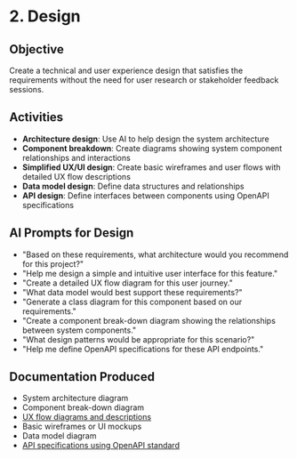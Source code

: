 # 2. Design

## Objective
Create a technical and user experience design that satisfies the requirements without the need for user research or stakeholder feedback sessions.

## Activities
- **Architecture design**: Use AI to help design the system architecture
- **Component breakdown**: Create diagrams showing system component relationships and interactions
- **Simplified UX/UI design**: Create basic wireframes and user flows with detailed UX flow descriptions
- **Data model design**: Define data structures and relationships
- **API design**: Define interfaces between components using OpenAPI specifications

## AI Prompts for Design
- "Based on these requirements, what architecture would you recommend for this project?"
- "Help me design a simple and intuitive user interface for this feature."
- "Create a detailed UX flow diagram for this user journey."
- "What data model would best support these requirements?"
- "Generate a class diagram for this component based on our requirements."
- "Create a component break-down diagram showing the relationships between system components."
- "What design patterns would be appropriate for this scenario?"
- "Help me define OpenAPI specifications for these API endpoints."

## Documentation Produced
- System architecture diagram
- Component break-down diagram
- [UX flow diagrams and descriptions](../templates/UXFlow-Template.md)
- Basic wireframes or UI mockups
- Data model diagram
- [API specifications using OpenAPI standard](https://www.openapis.org/)
